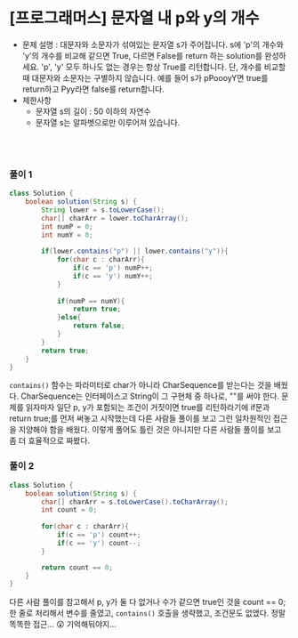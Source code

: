 # [프로그래머스] 문자열 내 p와 y의 개수

* 문제 설명 : 대문자와 소문자가 섞여있는 문자열 s가 주어집니다. s에 'p'의 개수와 'y'의 개수를 비교해 같으면 True, 다르면 False를 return 하는 solution를 완성하세요. 'p', 'y' 모두 하나도 없는 경우는 항상 True를 리턴합니다. 단, 개수를 비교할 때 대문자와 소문자는 구별하지 않습니다. 예를 들어 s가 pPoooyY면 true를 return하고 Pyy라면 false를 return합니다.
* 제한사항
  * 문자열 s의 길이 : 50 이하의 자연수
  * 문자열 s는 알파벳으로만 이루어져 있습니다.
  
<br/><br/>

### 풀이 1
``` java
class Solution {
    boolean solution(String s) {
        String lower = s.toLowerCase();
        char[] charArr = lower.toCharArray();
        int numP = 0;
        int numY = 0;
        
        if(lower.contains("p") || lower.contains("y")){
            for(char c : charArr){
                if(c == 'p') numP++;
                if(c == 'y') numY++;
            }
            
            if(numP == numY){
                return true;
            }else{
                return false;
            }
        }
        return true;
    }
}
```
`contains()` 함수는 파라미터로 char가 아니라 CharSequence를 받는다는 것을 배웠다. CharSequence는 인터페이스고 String이 그 구현체 중 하나로, ""를 써야 한다. 문제를 읽자마자 일단 p, y가 포함되는 조건이 거짓이면 true를 리턴하라기에 if문과 return true;를 먼저 써놓고 시작했는데 다른 사람들 풀이를 보고 그런 일차원적인 접근을 지양해야 함을 배웠다. 이렇게 풀어도 틀린 것은 아니지만 다른 사람들 풀이를 보고 좀 더 효율적으로 짜봤다. 


### 풀이 2
```java
class Solution {
    boolean solution(String s) {
        char[] charArr = s.toLowerCase().toCharArray();
        int count = 0;
    
        for(char c : charArr){
            if(c == 'p') count++;
            if(c == 'y') count--;
        }

        return count == 0;
    }
}
```
다른 사람 풀이를 참고해서 p, y가 둘 다 없거나 수가 같으면 true인 것을 count == 0; 한 줄로 처리해서 변수를 줄였고, `contains()` 호출을 생략했고, 조건문도 없앴다. 정말 똑똑한 접근... :astonished: 기억해둬야지...    
